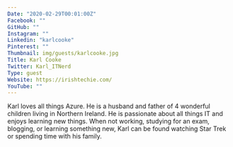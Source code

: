 ```yaml
---
Date: "2020-02-29T00:01:00Z"
Facebook: ""
GitHub: ""
Instagram: ""
Linkedin: "karlcooke"
Pinterest: ""
Thumbnail: img/guests/karlcooke.jpg
Title: Karl Cooke
Twitter: Karl_ITNerd
Type: guest
Website: https://irishtechie.com/
YouTube: ""
---
```

Karl loves all things Azure. He is a husband and father of 4 wonderful children living in Northern Ireland. He is passionate about all things IT and enjoys learning new things. When not working, studying for an exam, blogging, or learning something new, Karl can be found watching Star Trek or spending time with his family.